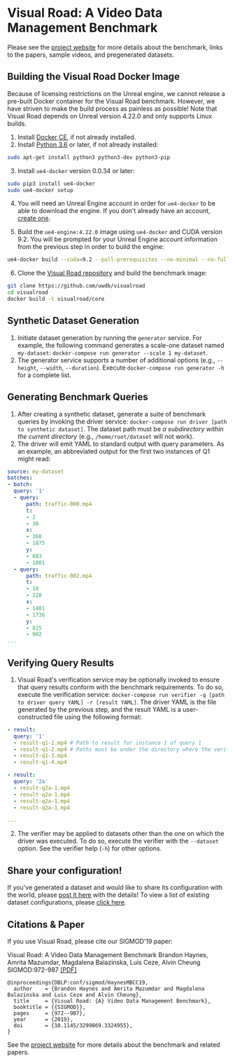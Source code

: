 # Visual Road: A Video Data Management Benchmark

Please see the [project website](http://visualroad.uwdb.io) for more details about the benchmark, links to the papers, sample videos, and pregenerated datasets.

## Building the Visual Road Docker Image

Because of licensing restrictions on the Unreal engine, we cannot release a pre-built Docker container for the Visual Road benchmark.  However, we have striven to make the build process as painless as possible!  Note that Visual Road depends on Unreal version 4.22.0 and only supports Linux builds.

1. Install [Docker CE](https://docs.docker.com/install/linux/docker-ce/), if not already installed.
2. Install [Python 3.6](https://www.python.org/downloads/) or later, if not already installed:

```sh
sudo apt-get install python3 python3-dev python3-pip
```

3. Install `ue4-docker` version 0.0.34 or later:

```sh
sudo pip3 install ue4-docker
sudo ue4-docker setup
``` 

4. You will need an Unreal Engine account in order for `ue4-docker` to be able to download the engine.  If you don't already have an account, [create one](https://accounts.unrealengine.com/login).

5. Build the `ue4-engine:4.22.0` image using `ue4-docker` and CUDA version 9.2.  You will be prompted for your Unreal Engine account information from the previous step in order to build the engine:

```sh
ue4-docker build --cuda=9.2 --pull-prerequisites --no-minimal --no-full --exclude=debug --exclude=templates 4.22.0
```

6. Clone the [Visual Road repository](https://github.com/uwdb/visualroad) and build the benchmark image:

```sh
git clone https://github.com/uwdb/visualroad
cd visualroad
docker build -t visualroad/core
```

## Synthetic Dataset Generation

1. Initiate dataset generation by running the `generator` service.  For example, the following command generates a scale-one dataset named `my-dataset`: `docker-compose run generator --scale 1 my-dataset`.
2. The generator service supports a number of additional options (e.g., `--height`, `--width`, `--duration`).  Execute `docker-compose run generator -h` for a complete list.

## Generating Benchmark Queries

1. After creating a synthetic dataset, generate a suite of benchmark queries by invoking the driver service: `docker-compose run driver [path to synthetic dataset]`.  The dataset path must be _a subdirectory within the current directory_ (e.g., `/home/root/dataset` will not work).
2. The driver will emit YAML to standard output with query parameters.  As an example, an abbreviated output for the first two instances of Q1 might read:

```yml
source: my-dataset
batches:
- batch:
  query: '1'
  - query:
      path: traffic-000.mp4
      t:
      - 2
      - 30
      x:
      - 360
      - 1875
      y:
      - 683
      - 1001
  - query:
      path: traffic-002.mp4
      t:
      - 18
      - 228
      x:
      - 1481
      - 1736
      y:
      - 825
      - 902
...
```

## Verifying Query Results

1. Visual Road's verification service may be optionally invoked to ensure that query results conform with the benchmark requirements.  To do so, execute the verification service: `docker-compose run verifier -q [path to driver query YAML] -r [result YAML]`.  The driver YAML is the file generated by the previous step, and the result YAML is a user-constructed file using the following format:

```yml
- result:
  query: '1'
  - result-q1-1.mp4 # Path to result for instance 1 of query 1
  - result-q1-2.mp4 # Paths must be under the directory where the verifier is invoked
  - result-q1-3.mp4
  - result-q1-4.mp4

- result:
  query: '2a'
  - result-q2a-1.mp4
  - result-q2a-1.mp4
  - result-q2a-1.mp4
  - result-q2a-1.mp4

...  
```

2. The verifier may be applied to datasets other than the one on which the driver was executed.  To do so, execute the verifier with the `--dataset` option.  See the verifier help (`-h`) for other options.

## Share your configuration!

If you've generated a dataset and would like to share its configuration with the world, please [post it here](https://github.com/uwdb/visualroad/issues/new?labels=Benchmark+Configuration&template=benchmark-configuration.md) with the details!  To view a list of existing dataset configurations, please [click here](https://github.com/uwdb/visualroad/issues?q=label%3A%22Benchmark+Configuration%22).

## Citations & Paper

If you use Visual Road, please cite our SIGMOD'19 paper:

Visual Road: A Video Data Management Benchmark
Brandon Haynes, Amrita Mazumdar, Magdalena Balazinska, Luis Ceze, Alvin Cheung
SIGMOD:972-987 [[PDF]](https://dl.acm.org/citation.cfm?doid=3299869.3324955)

```
@inproceedings{DBLP:conf/sigmod/HaynesMBCC19,
  author    = {Brandon Haynes and Amrita Mazumdar and Magdalena Balazinska and Luis Ceze and Alvin Cheung},
  title     = {Visual Road: {A} Video Data Management Benchmark},
  booktitle = {{SIGMOD}},
  pages     = {972--987},
  year      = {2019},
  doi       = {10.1145/3299869.3324955},
}
```

See the [project website](http://visualroad.uwdb.io) for more details about the benchmark and related papers.